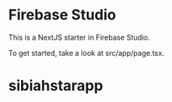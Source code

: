 # Firebase Studio

This is a NextJS starter in Firebase Studio.

To get started, take a look at src/app/page.tsx.
# sibiahstarapp
